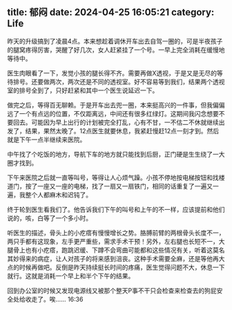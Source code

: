title: 郁闷
date: 2024-04-25 16:05:21
category: Life
---

昨天的升级搞到了凌晨4点。本来想趁着调休开车出去自驾一圈的，可是半夜孩子的腿窝疼得厉害，哭醒了好几次，女人赶紧挂了一个号。一早上完全消耗在缓慢地等待中。

医生肉眼看了一下，发觉小孩的腿长得不齐。需要再做X透视，于是又是无尽的等待排号。还要做两次，两次还是不同的透视室。好不容易等到我们，结果两个透视室的排号全到了，只好赶紧和其中一个医生说延迟一下。

做完之后，等得百无聊赖。于是开车出去兜一圈，本来挺高兴的一件事，但我偏偏远了一个有点远的位置，不仅距离远，中间还有很多红绿灯。这期间我闪念想要不要回去。可能因为早上出行的计划被完全打乱，心有不甘，一不估二不休就继续出发了，结果，果然太晚了。12点医生就要休息，我紧赶慢赶12点一刻才到。然后就是下午一点半继续来医院。

中午找了个吃饭的地方，导航下车的地方就只能找到后厨，正门硬是生生绕了一大圈才找到。

下午来医院之后就一直等叫号，等得让人心烦气躁。小孩不停地按电梯按钮和找楼道门，按了一座又一座的电梯，找了一扇又一扇铁门，相同的话重复了一遍又一遍，我整个人都麻木和迟钝了。

终于轮到医生看我们了。他告诉我们下午的叫号和上午的不一样，应该提前和他们说的，咳，白等了一个多小时。

听医生的描述，骨头上的小疙瘩有慢慢增长之势。胳膊前臂的两根骨头长度不一，两只手都有这现象，左手更严重些，需求手术干预！另外，左右腿也长短不一，大腿骨上也有小疙瘩，跑跳迟缓、下蹲不会弯曲可能都和这些情况有关，听着这莫名其妙得来的病症，让人对孩子的将来感到沮丧。这种手术需要全麻，还是等他再大点的时候再做吧。反倒是昨天持续挺长时间的疼痛，医生觉得问题不大，休息一下就行。这就是消耗一个早上和半个下午的结果。

回到办公室的时候又发现电源线又被那个整天P事不干只会检查来检查去的狗屁安全处给收走了。唉……
16:36
